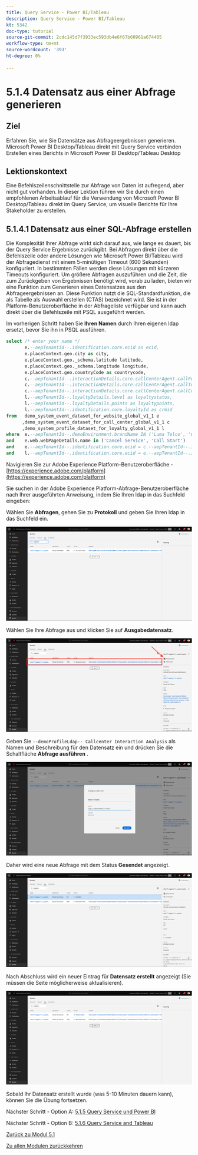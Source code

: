 ```yaml
---
title: Query Service - Power BI/Tableau
description: Query Service - Power BI/Tableau
kt: 5342
doc-type: tutorial
source-git-commit: 2cdc145d7f3933ec593db4e6f67b60961a674405
workflow-type: tm+mt
source-wordcount: '393'
ht-degree: 0%

---
```


# 5.1.4 Datensatz aus einer Abfrage generieren

## Ziel

Erfahren Sie, wie Sie Datensätze aus Abfrageergebnissen generieren.
Microsoft Power BI Desktop/Tableau direkt mit Query Service verbinden
Erstellen eines Berichts in Microsoft Power BI Desktop/Tableau Desktop

## Lektionskontext

Eine Befehlszeilenschnittstelle zur Abfrage von Daten ist aufregend, aber nicht gut vorhanden. In dieser Lektion führen wir Sie durch einen empfohlenen Arbeitsablauf für die Verwendung von Microsoft Power BI Desktop/Tableau direkt im Query Service, um visuelle Berichte für Ihre Stakeholder zu erstellen.

## 5.1.4.1 Datensatz aus einer SQL-Abfrage erstellen

Die Komplexität Ihrer Abfrage wirkt sich darauf aus, wie lange es dauert, bis der Query Service Ergebnisse zurückgibt. Bei Abfragen direkt über die Befehlszeile oder andere Lösungen wie Microsoft Power BI/Tableau wird der Abfragedienst mit einem 5-minütigen Timeout (600 Sekunden) konfiguriert. In bestimmten Fällen werden diese Lösungen mit kürzeren Timeouts konfiguriert. Um größere Abfragen auszuführen und die Zeit, die zum Zurückgeben von Ergebnissen benötigt wird, vorab zu laden, bieten wir eine Funktion zum Generieren eines Datensatzes aus den Abfrageergebnissen an. Diese Funktion nutzt die SQL-Standardfunktion, die als Tabelle als Auswahl erstellen (CTAS) bezeichnet wird. Sie ist in der Platform-Benutzeroberfläche in der Abfrageliste verfügbar und kann auch direkt über die Befehlszeile mit PSQL ausgeführt werden.

Im vorherigen Schritt haben Sie **Ihren Namen** durch Ihren eigenen ldap ersetzt, bevor Sie ihn in PSQL ausführen.

```sql
select /* enter your name */
       e.--aepTenantId--.identification.core.ecid as ecid,
       e.placeContext.geo.city as city,
       e.placeContext.geo._schema.latitude latitude,
       e.placeContext.geo._schema.longitude longitude,
       e.placeContext.geo.countryCode as countrycode,
       c.--aepTenantId--.interactionDetails.core.callCenterAgent.callFeeling as callFeeling,
       c.--aepTenantId--.interactionDetails.core.callCenterAgent.callTopic as callTopic,
       c.--aepTenantId--.interactionDetails.core.callCenterAgent.callContractCancelled as contractCancelled,
       l.--aepTenantId--.loyaltyDetails.level as loyaltystatus,
       l.--aepTenantId--.loyaltyDetails.points as loyaltypoints,
       l.--aepTenantId--.identification.core.loyaltyId as crmid
from   demo_system_event_dataset_for_website_global_v1_1 e
      ,demo_system_event_dataset_for_call_center_global_v1_1 c
      ,demo_system_profile_dataset_for_loyalty_global_v1_1 l
where  e.--aepTenantId--.demoEnvironment.brandName IN ('Luma Telco', 'Citi Signal')
and    e.web.webPageDetails.name in ('Cancel Service', 'Call Start')
and    e.--aepTenantId--.identification.core.ecid = c.--aepTenantId--.identification.core.ecid
and    l.--aepTenantId--.identification.core.ecid = e.--aepTenantId--.identification.core.ecid;
```

Navigieren Sie zur Adobe Experience Platform-Benutzeroberfläche - [https://experience.adobe.com/platform](https://experience.adobe.com/platform)

Sie suchen in der Adobe Experience Platform-Abfrage-Benutzeroberfläche nach Ihrer ausgeführten Anweisung, indem Sie Ihren ldap in das Suchfeld eingeben:

Wählen Sie **Abfragen**, gehen Sie zu **Protokoll** und geben Sie Ihren ldap in das Suchfeld ein.

![search-query-for-ctas.png](./images/search-query-for-ctas.png)

Wählen Sie Ihre Abfrage aus und klicken Sie auf **Ausgabedatensatz**.

![search-query-for-ctas.png](./images/search-query-for-ctasa.png)

Geben Sie `--demoProfileLdap-- Callcenter Interaction Analysis` als Namen und Beschreibung für den Datensatz ein und drücken Sie die Schaltfläche **Abfrage ausführen** .

![create-ctas-dataset.png](./images/create-ctas-dataset.png)

Daher wird eine neue Abfrage mit dem Status **Gesendet** angezeigt.

![ctas-query-sent.png](./images/ctas-query-submitted.png)

Nach Abschluss wird ein neuer Eintrag für **Datensatz erstellt** angezeigt (Sie müssen die Seite möglicherweise aktualisieren).

![ctas-dataset-created.png](./images/ctas-dataset-created.png)

Sobald Ihr Datensatz erstellt wurde (was 5-10 Minuten dauern kann), können Sie die Übung fortsetzen.

Nächster Schritt - Option A: [5.1.5 Query Service und Power BI](./ex5.md)

Nächster Schritt - Option B: [5.1.6 Query Service and Tableau](./ex6.md)

[Zurück zu Modul 5.1](./query-service.md)

[Zu allen Modulen zurückkehren](../../../overview.md)
